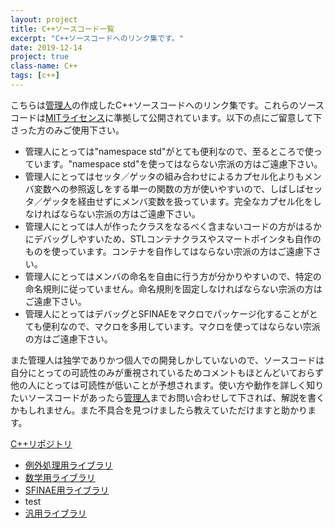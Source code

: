 ```yaml
---
layout: project
title: C++ソースコード一覧
excerpt: "C++ソースコードへのリンク集です。"
date: 2019-12-14
project: true
class-name: C++
tags: [c++]
---
```


こちらは[管理人](https://twitter.com/non_archimedean)の作成したC++ソースコードへのリンク集です。これらのソースコードは[MITライセンス](https://ja.osdn.net/projects/opensource/wiki/licenses%2FMIT_license)に準拠して公開されています。以下の点にご留意して下さった方のみご使用下さい。
- 管理人にとっては"namespace std"がとても便利なので、至るところで使っています。"namespace std"を使ってはならない宗派の方はご遠慮下さい。
- 管理人にとってはセッタ／ゲッタの組み合わせによるカプセル化よりもメンバ変数への参照返しをする単一の関数の方が使いやすいので、しばしばセッタ／ゲッタを経由せずにメンバ変数を扱っています。完全なカプセル化をしなければならない宗派の方はご遠慮下さい。
- 管理人にとっては人が作ったクラスをなるべく含まないコードの方がはるかにデバッグしやすいため、STLコンテナクラスやスマートポインタも自作のものを使っています。コンテナを自作してはならない宗派の方はご遠慮下さい。
- 管理人にとってはメンバの命名を自由に行う方が分かりやすいので、特定の命名規則に従っていません。命名規則を固定しなければならない宗派の方はご遠慮下さい。
- 管理人にとってはデバッグとSFINAEをマクロでパッケージ化することがとても便利なので、マクロを多用しています。マクロを使ってはならない宗派の方はご遠慮下さい。

また管理人は独学でありかつ個人での開発しかしていないので、ソースコードは自分にとっての可読性のみが重視されているためコメントもほとんどいておらず他の人にとっては可読性が低いことが予想されます。使い方や動作を詳しく知りたいソースコードがあったら[管理人](https://twitter.com/non_archimedean)までお問い合わせして下されば、解説を書くかもしれません。また不具合を見つけましたら教えていただけますと助かります。

[C++リポジトリ](https://github.com/p-adic/cpp)

- [例外処理用ライブラリ](https://github.com/p-adic/cpp/tree/master/Error)
- [数学用ライブラリ](https://github.com/p-adic/cpp/tree/master/Mathematics)
- [SFINAE用ライブラリ](https://github.com/p-adic/cpp/tree/master/SFINAE)
 - test
- [汎用ライブラリ](https://github.com/p-adic/cpp/tree/master/Utility)
